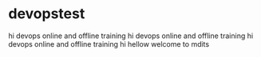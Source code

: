 # devopstest

hi devops online and offline training
hi devops online and offline training
hi devops online and offline training
hi hellow welcome to mdits

